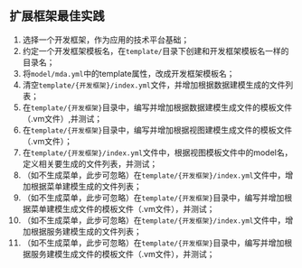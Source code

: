 ## 扩展框架最佳实践

1. 选择一个开发框架，作为应用的技术平台基础；
2. 约定一个开发框架模板名，在`template/`目录下创建和开发框架模板名一样的目录名；
3. 将`model/mda.yml`中的template属性，改成开发框架模板名；
4. 清空`template/{开发框架}/index.yml`文件，并增加根据数据建模生成的文件列表；
5. 在`template/{开发框架}`目录中，编写并增加根据数据建模生成文件的模板文件（.vm文件）,并测试；
6. 在`template/{开发框架}`目录中，编写并增加根据视图建模生成文件的模板文件（.vm文件）；
7. 在`template/{开发框架}/index.yml`文件中，根据视图模板文件中的model名，定义相关要生成的文件列表，并测试；
8. （如不生成菜单，此步可忽略）在`template/{开发框架}/index.yml`文件中，增加根据菜单建模生成的文件列表；
9. （如不生成菜单，此步可忽略）在`template/{开发框架}`目录中，编写并增加根据菜单建模生成文件的模板文件（.vm文件），并测试；
10. （如不生成菜单，此步可忽略）在`template/{开发框架}/index.yml`文件中，增加根据服务建模生成的文件列表；
11. （如不生成菜单，此步可忽略）在`template/{开发框架}`目录中，编写并增加根据服务建模生成文件的模板文件（.vm文件），并测试；
